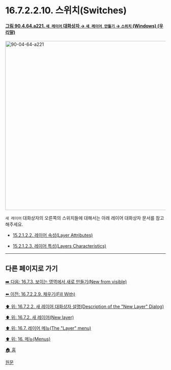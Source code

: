 # 16.7.2.2.10. 스위치(Switches)

<a id="90-04-64-a221"></a>

#### [그림 90.4.64.a221. `새 레이어` 대화상자 → `새 레이어 만들기` → `스위치` (Windows) (우리말)](./90-04-0064-new_layer.md#90-04-64-a221)
<img width="542" height="531" alt="90-04-64-a221" src="https://github.com/user-attachments/assets/92f9d6fc-9278-411a-a322-547f18f83883" />

`새 레이어` 대화상자의 오른쪽의 스위치들에 대해서는 아래 레이어 대화상자 문서를 참고해주세요.

- [15.2.1.2.2. 레이어 속성(Layer Attributes)](./15-02-01-02-02-00-layer_attributes.md)

- [15.2.1.2.3. 레이어 특성(Layers Characteristics)](./15-02-01-02-03-00-layers_characteristics.md)

***

## 다른 페이지로 가기

[➡️ 다음: 16.7.3. 보이는 영역에서 새로 만들기(New from visible)](./16-07-03-new_from_visible.md)

[⬅️ 이전: 16.7.2.2.9. 채우기(Fill With)](./16-07-02-02-09-fill_with.md)

[⬆️ 위: 16.7.2.2. 새 레이어 대화상자 설명(Description of the "New Layer" Dialog)](./16-07-02-02-00-description_of_the_new_layer_dialog.md)

[⬆️ 위: 16.7.2. 새 레이어(New layer)](./16-07-02-00-new_layer.md)

[⬆️ 위: 16.7. 레이어 메뉴(The "Layer" menu)](./16-07-00-the-layer-menu.md)

[⬆️ 위: 16. 메뉴(Menus)](./16-00-menus.md)

[🏠 홈](./00-home.md)

[원문](https://docs.gimp.org/2.10/ko/gimp-layer-new.html#gimp-new-layer-dialog)